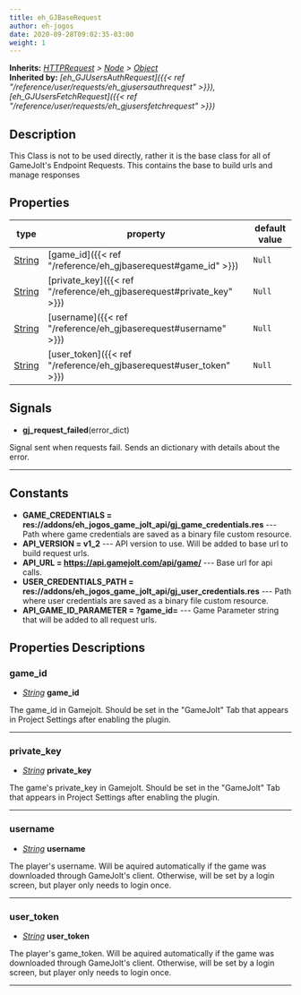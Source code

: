 ```yaml
---  
title: eh_GJBaseRequest  
author: eh-jogos  
date: 2020-09-28T09:02:35-03:00  
weight: 1  
---  
```

**Inherits:** _[HTTPRequest](https://docs.godotengine.org/en/stable/classes/class_httprequest.html) > [Node](https://docs.godotengine.org/en/stable/classes/class_node.html) > [Object](https://docs.godotengine.org/en/stable/classes/class_object.html)_  
**Inherited by:** _[eh_GJUsersAuthRequest]({{< ref "/reference/user/requests/eh_gjusersauthrequest" >}}), [eh_GJUsersFetchRequest]({{< ref "/reference/user/requests/eh_gjusersfetchrequest" >}})_  
  
## Description  
 This Class is not to be used directly, rather it is the base class for all of GameJolt's 
 Endpoint Requests. This contains the base to build urls and manage responses
  
## Properties 
  
| type | property | default value |  
| ---- | -------- | ------------- |  
| [String](https://docs.godotengine.org/en/stable/classes/class_string.html) | [game_id]({{< ref "/reference/eh_gjbaserequest#game_id" >}}) | `Null` |  
| [String](https://docs.godotengine.org/en/stable/classes/class_string.html) | [private_key]({{< ref "/reference/eh_gjbaserequest#private_key" >}}) | `Null` |  
| [String](https://docs.godotengine.org/en/stable/classes/class_string.html) | [username]({{< ref "/reference/eh_gjbaserequest#username" >}}) | `Null` |  
| [String](https://docs.godotengine.org/en/stable/classes/class_string.html) | [user_token]({{< ref "/reference/eh_gjbaserequest#user_token" >}}) | `Null` |  
  
## Signals  
  
- **gj_request_failed**(error_dict) 
  
 Signal sent when requests fail. Sends an dictionary with details about the error.
  
---------
  
## Constants  
  
- **GAME_CREDENTIALS = res://addons/eh_jogos_game_jolt_api/gj_game_credentials.res** --- Path where game credentials are saved as a binary file custom resource. 
- **API_VERSION = v1_2** --- API version to use. Will be added to base url to build request urls. 
- **API_URL = https://api.gamejolt.com/api/game/** --- Base url for api calls. 
- **USER_CREDENTIALS_PATH = res://addons/eh_jogos_game_jolt_api/gj_user_credentials.res** --- Path where user credentials are saved as a binary file custom resource. 
- **API_GAME_ID_PARAMETER = ?game_id=** --- Game Parameter string that will be added to all request urls. 
  
## Properties Descriptions  
  
### game_id 
- _[String](https://docs.godotengine.org/en/stable/classes/class_string.html)_ **game_id**  
  
 The game_id in Gamejolt. Should be set in the "GameJolt" Tab that appears in Project Settings
 after enabling the plugin.
  
---------
### private_key 
- _[String](https://docs.godotengine.org/en/stable/classes/class_string.html)_ **private_key**  
  
 The game's private_key in Gamejolt. Should be set in the "GameJolt" Tab that appears in Project 
 Settings after enabling the plugin.
  
---------
### username 
- _[String](https://docs.godotengine.org/en/stable/classes/class_string.html)_ **username**  
  
 The player's username. Will be aquired automatically if the game was downloaded through GameJolt's
 client. Otherwise, will be set by a login screen, but player only needs to login once.
  
---------
### user_token 
- _[String](https://docs.godotengine.org/en/stable/classes/class_string.html)_ **user_token**  
  
 The player's game_token. Will be aquired automatically if the game was downloaded through 
 GameJolt's client. Otherwise, will be set by a login screen, but player only needs to login once.
  
---------
